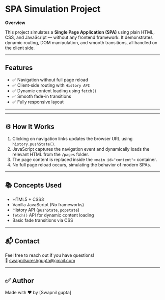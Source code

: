 # SPA Simulation Project

**Overview**

This project simulates a **Single Page Application (SPA)** using plain HTML, CSS, and JavaScript — without any frontend framework. It demonstrates dynamic routing, DOM manipulation, and smooth transitions, all handled on the client side.

---

##  Features

- ✅ Navigation without full page reload
- ✅ Client-side routing with `History API`
- ✅ Dynamic content loading using `fetch()`
- ✅ Smooth fade-in transitions
- ✅ Fully responsive layout

---



---

## ⚙️ How It Works

1. Clicking on navigation links updates the browser URL using `history.pushState()`.
2. JavaScript captures the navigation event and dynamically loads the relevant HTML from the `/pages` folder.
3. The page content is replaced inside the `<main id="content">` container.
4. No full page reload occurs, simulating the behavior of modern SPAs.

---


## 📚 Concepts Used

- HTML5 + CSS3
- Vanilla JavaScript (No frameworks)
- History API (`pushState`, `popstate`)
- `fetch()` API for dynamic content loading
- Basic fade transitions via CSS

---

## 📬 Contact

Feel free to reach out if you have questions!  
📧 swapnilsureshgupta@gmail.com

---

## ✅ Author

Made with ❤️ by [Swapnil gupta]


